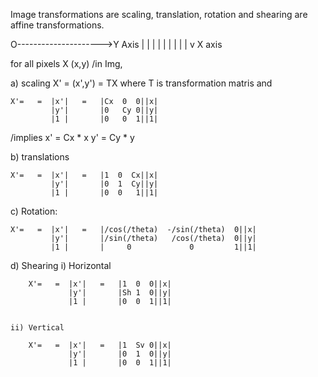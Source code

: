 Image transformations are scaling, translation, rotation and shearing are affine transformations.


O--------------------->Y Axis
|
|
|
|
|
|
|
|
|
v
X axis


for all pixels X (x,y) /in Img,

a) scaling
	X' = (x',y') = TX
where T is transformation matris and

	X'=   =  |x'|   =   |Cx  0  0||x|
	         |y'|  	    |0   Cy 0||y|
	         |1 |       |0   0  1||1|

/implies
	x' = Cx * x
	y' = Cy * y

b) translations

	X'=   =  |x'|   =   |1  0  Cx||x|
	         |y'|  	    |0  1  Cy||y|
	         |1 |       |0  0   1||1|

c) Rotation:

	X'=   =  |x'|   =   |/cos(/theta)  -/sin(/theta)  0||x|
	         |y'|  	    |/sin(/theta)   /cos(/theta)  0||y|
	         |1 |       |     0             0         1||1|

d) Shearing
	i) Horizontal

		X'=   =  |x'|   =   |1  0  0||x|
		         |y'|  	    |Sh 1  0||y|
	        	 |1 |       |0  0  1||1|


	ii) Vertical

		X'=   =  |x'|   =   |1  Sv 0||x|
		         |y'|  	    |0  1  0||y|
		         |1 |       |0  0  1||1|


